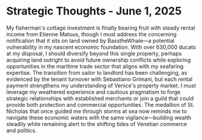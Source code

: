 # Strategic Thoughts - June 1, 2025

My fisherman's cottage investment is finally bearing fruit with steady rental income from Etienne Matous, though I must address the concerning notification that it sits on land owned by BasstheWhale—a potential vulnerability in my nascent economic foundation. With over 630,000 ducats at my disposal, I should diversify beyond this single property, perhaps acquiring land outright to avoid future ownership conflicts while exploring opportunities in the maritime trade sector that aligns with my seafaring expertise. The transition from sailor to landlord has been challenging, as evidenced by the tenant turnover with Sebastiano Grimani, but each rental payment strengthens my understanding of Venice's property market. I must leverage my weathered experience and cautious pragmatism to forge strategic relationships with established merchants or join a guild that could provide both protection and commercial opportunities. The medallion of St. Nicholas that once guided me through storms at sea now reminds me to navigate these economic waters with the same vigilance—building wealth steadily while remaining alert to the shifting tides of Venetian commerce and politics.
